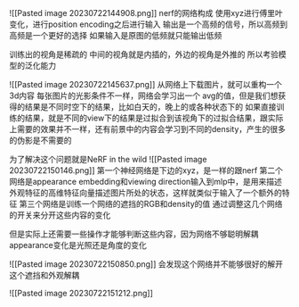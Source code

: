 ![[Pasted image 20230722144908.png]]
nerf的网络构成
使用xyz进行傅里叶变化，进行position encoding之后进行输入
输出是一个高频的信号，所以高频到高频是一个更好的选择
如果输入是原图的低频就只能输出低频

训练出的视角是稀疏的
中间的视角就是内插的，外边的视角是外推的
所以考验模型的泛化能力

![[Pasted image 20230722145637.png]]
从网络上下载图片，就可以重构一个3d内容
每张图片的光影条件不一样，网络会学习出一个 avg的值，但是我们想获得的结果是不同时空下的结果，比如白天的，晚上的或各种状态下的
如果直接训练的结果，就是不同的view下的结果是过拟合到该视角下的过拟合结果，跟实际上需要的效果并不一样，还有前景中的内容会学习到不同的density，产生的很多的伪影是不需要的

为了解决这个问题就是NeRF in the wild
![[Pasted image 20230722150146.png]]
第一个神经网络是下边的xyz，是一样的跟nerf
第二个网络是appearance embedding和viewing direction输入到mlp中，是用来描述外观特征的高维特征向量描述图片所处的状态，这样就类似于输入了一个额外的特征
第三个网络是训练一个网络的遮挡的RGB和density的值
通过调整这几个网络的开关来分开这些内容的变化

但是实际上还需要一些操作才能够判断这些内容，因为网络不够聪明解耦appearance变化是光照还是角度的变化

![[Pasted image 20230722150850.png]]
会发现这个网络并不能够很好的解开这个遮挡和外观解耦

![[Pasted image 20230722151212.png]]
